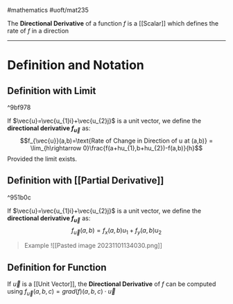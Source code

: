 #mathematics #uoft/mat235 

The **Directional Derivative** of a function $f$ is a [[Scalar]] which defines the rate of $f$ in a direction

---
# Definition and Notation
## Definition with Limit
^9bf978

If $\vec{u}=\vec{u_{1}i}+\vec{u_{2}j}$ is a unit vector, we define the **directional derivative $f_{\vec{u}}$** as:$$f_{\vec{u}}(a,b)=\text{Rate of Change in Direction of u at (a,b)} = \lim_{h\rightarrow 0}\frac{f(a+hu_{1},b+hu_{2})-f(a,b)}{h}$$
Provided the limit exists. 

## Definition with [[Partial Derivative]]
^951b0c

If $\vec{u}=\vec{u_{1}i}+\vec{u_{2}j}$ is a unit vector, we define the **directional derivative $f_{\vec{u}}$** as:
$$f_{\vec{u}}(a,b)=f_{x}(a,b)u_{1}+f_{y}(a,b)u_{2}$$


> Example
> ![[Pasted image 20231101134030.png]]

## Definition for Function
If $\vec u$ is a [[Unit Vector]], the **Directional Derivative** of $f$ can be computed using
	$f_{\vec{u}}(a,b,c)=grad (f)(a,b,c)\cdot \vec u$ 